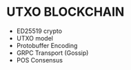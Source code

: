 
# UTXO BLOCKCHAIN


- ED25519 crypto
- UTXO model
- Protobuffer Encoding
- GRPC Transport (Gossip)
- POS Consensus


